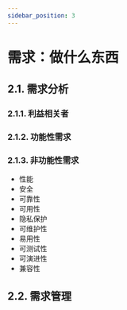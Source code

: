 ```yaml
---
sidebar_position: 3
---
```


# 需求：做什么东西

## 2.1. 需求分析

### 2.1.1. 利益相关者

### 2.1.2. 功能性需求

### 2.1.3. 非功能性需求

- 性能
- 安全
- 可靠性
- 可用性
- 隐私保护
- 可维护性
- 易用性
- 可测试性
- 可演进性
- 兼容性

## 2.2. 需求管理

